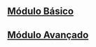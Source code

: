 ## [Módulo Básico](https://github.com/LABELO-VSW/Treinamento-VBA/tree/main/M%C3%B3dulo%20B%C3%A1sico)
## [Módulo Avançado](https://github.com/LABELO-VSW/Treinamento-VBA/tree/main/M%C3%B3dulo%20Avan%C3%A7ado)
